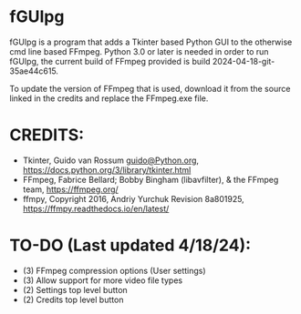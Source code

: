 # fGUIpg
fGUIpg is a program that adds a Tkinter based Python GUI to the otherwise cmd line based FFmpeg.
Python 3.0 or later is needed in order to run fGUIpg, the current build of FFmpeg provided is build 2024-04-18-git-35ae44c615.

To update the version of FFmpeg that is used, download it from the source linked in the credits and replace the FFmpeg.exe file.

# CREDITS: 
- Tkinter, Guido van Rossum <guido@Python.org>, https://docs.python.org/3/library/tkinter.html
- FFmpeg, Fabrice Bellard; Bobby Bingham (libavfilter), & the FFmpeg team, https://ffmpeg.org/
- ffmpy, Copyright 2016, Andriy Yurchuk Revision 8a801925, https://ffmpy.readthedocs.io/en/latest/

# TO-DO (Last updated 4/18/24):
- (3) FFmpeg compression options (User settings)
- (3) Allow support for more video file types
- (2) Settings top level button
- (2) Credits top level button